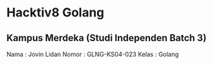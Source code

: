 # Hacktiv8 Golang

## Kampus Merdeka (Studi Independen Batch 3)

Nama : Jovin Lidan
Nomor : GLNG-KS04-023
Kelas : Golang
